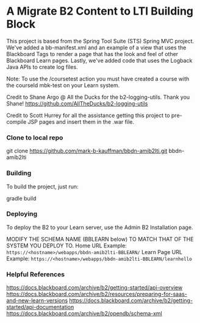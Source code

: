 A Migrate B2 Content to LTI Building Block
=====================

This project is based from the Spring Tool Suite (STS) Spring MVC project. We've added a bb-manifest.xml and an example of a view that uses the Blackboard Tags to render a page that has the look and feel of other Blackboard Learn pages.
Lastly, we've added code that uses the Logback Java APIs to create log files.

Note: To use the /coursetest action you must have created a course with the courseId mbk-test on your Learn system.

Credit to Shane Argo @ All the Ducks for the b2-logging-utils. Thank you Shane!
https://github.com/AllTheDucks/b2-logging-utils

Credit to Scott Hurrey for all the assistance getting this project to pre-compile JSP pages and insert them in the .war file.

### Clone to local repo

git clone https://github.com/mark-b-kauffman/bbdn-amib2lti.git bbdn-amib2lti

### Building
To build the project, just run:

gradle build

### Deploying
To deploy the B2 to your Learn server, use the Admin B2 Installation page.

MODIFY THE SCHEMA NAME (BBLEARN below) TO MATCH THAT OF THE SYSTEM YOU DEPLOY TO.
Home URL Example: `https://<hostname>/webapps/bbdn-amib2lti-BBLEARN/`
Learn Page URL Example: `https://<hostname>/webapps/bbdn-amib2lti-BBLEARN/learnhello`

### Helpful References
https://docs.blackboard.com/archive/b2/getting-started/api-overview
https://docs.blackboard.com/archive/b2/resources/preparing-for-saas-and-new-learn-versions
https://docs.blackboard.com/archive/b2/getting-started/api-documentation
https://docs.blackboard.com/archive/b2/opendb/schema-xml

